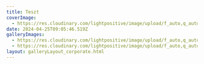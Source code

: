 ```yaml
---
title: Teszt
coverImage:
  - https://res.cloudinary.com/lightpositive/image/upload/f_auto,q_auto/v1714036089/MJ_profil_02.jpg
date: 2024-04-25T09:05:46.519Z
galleryImages:
  - https://res.cloudinary.com/lightpositive/image/upload/f_auto,q_auto/v1714036089/MJ_profil_02.jpg
  - https://res.cloudinary.com/lightpositive/image/upload/f_auto,q_auto/v1714036089/MJ_profil_01.jpg
layout: galleryLayout_corporate.html
---
```

